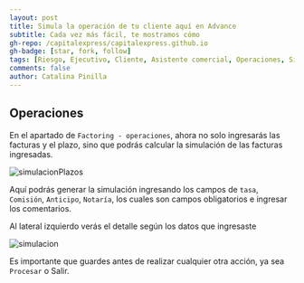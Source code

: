 ```yaml
---
layout: post
title: Simula la operación de tu cliente aquí en Advance
subtitle: Cada vez más fácil, te mostramos cómo
gh-repo: /capitalexpress/capitalexpress.github.io
gh-badge: [star, fork, follow]
tags: [Riesgo, Ejecutivo, Cliente, Asistente comercial, Operaciones, Simulación]
comments: false
author: Catalina Pinilla
---
```


## Operaciones

En el apartado de `Factoring - operaciones`, ahora no solo ingresarás las facturas y el plazo, sino que podrás calcular la simulación de las facturas ingresadas.

![simulacionPlazos](https://cdn.capitalexpress.cl/img/simulacion-plazos.jpg)

Aquí podrás generar la simulación ingresando los campos de `tasa`, `Comisión`, `Anticipo`, `Notaría`, los cuales son campos obligatorios e ingresar los comentarios.

Al lateral izquierdo verás el detalle según los datos que ingresaste

![simulacion](https://cdn.capitalexpress.cl/img/simulacion.jpg)

Es importante que guardes antes de realizar cualquier otra acción, ya sea `Procesar` o Salir.
